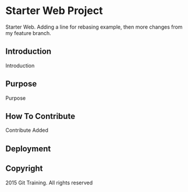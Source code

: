 # Starter Web Project
Starter Web. Adding a line for rebasing example, then more changes from my feature branch.

## Introduction
Introduction

## Purpose
Purpose

## How To Contribute
Contribute
Added

## Deployment

## Copyright

2015 Git Training. All rights reserved